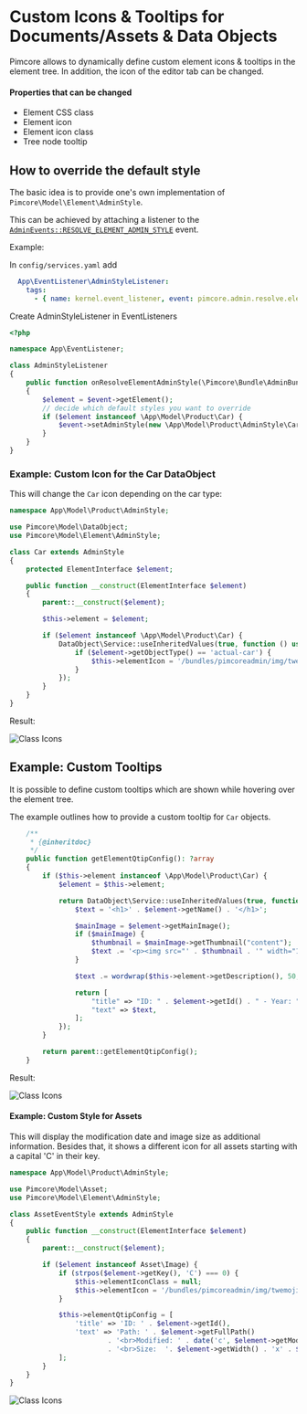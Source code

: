 # Custom Icons & Tooltips for Documents/Assets & Data Objects

Pimcore allows to dynamically define custom element icons & tooltips in the element tree. In addition, the icon of the editor tab can
be changed.

#### Properties that can be changed
* Element CSS class
* Element icon
* Element icon class
* Tree node tooltip

## How to override the default style
 
The basic idea is to provide one's own implementation of `Pimcore\Model\Element\AdminStyle`.
 
This can be achieved by attaching a listener to the [`AdminEvents::RESOLVE_ELEMENT_ADMIN_STYLE`](https://github.com/pimcore/admin-ui-classic-bundle/blob/1.x/src/Event/AdminEvents.php#L428-L439) event. 

Example:

In `config/services.yaml` add

```yaml
  App\EventListener\AdminStyleListener:
    tags:
      - { name: kernel.event_listener, event: pimcore.admin.resolve.elementAdminStyle, method: onResolveElementAdminStyle }
```

Create AdminStyleListener in EventListeners

```php
<?php

namespace App\EventListener;

class AdminStyleListener
{
    public function onResolveElementAdminStyle(\Pimcore\Bundle\AdminBundle\Event\ElementAdminStyleEvent $event): void
    {
        $element = $event->getElement();
        // decide which default styles you want to override
        if ($element instanceof \App\Model\Product\Car) {
            $event->setAdminStyle(new \App\Model\Product\AdminStyle\Car($element));
        }
    }
}

```

 
### Example: Custom Icon for the Car DataObject

This will change the `Car` icon depending on the car type:

```php
namespace App\Model\Product\AdminStyle;

use Pimcore\Model\DataObject;
use Pimcore\Model\Element\AdminStyle;

class Car extends AdminStyle
{
    protected ElementInterface $element;

    public function __construct(ElementInterface $element)
    {
        parent::__construct($element);

        $this->element = $element;

        if ($element instanceof \App\Model\Product\Car) {
            DataObject\Service::useInheritedValues(true, function () use ($element) {
                if ($element->getObjectType() == 'actual-car') {
                    $this->elementIcon = '/bundles/pimcoreadmin/img/twemoji/1f697.svg';
                }
            });
        }
    }
}
```

Result:

![Class Icons](../img/classes-icons2.png)


## Example: Custom Tooltips

It is possible to define custom tooltips which are shown while hovering over the element tree.

The example outlines how to provide a custom tooltip for `Car` objects.

```php
    /**
     * {@inheritdoc}
     */
    public function getElementQtipConfig(): ?array
    {
        if ($this->element instanceof \App\Model\Product\Car) {
            $element = $this->element;

            return DataObject\Service::useInheritedValues(true, function () use ($element) {
                $text = '<h1>' . $element->getName() . '</h1>';

                $mainImage = $element->getMainImage();
                if ($mainImage) {
                    $thumbnail = $mainImage->getThumbnail("content");
                    $text .= '<p><img src="' . $thumbnail . '" width="150" height="150"/></p>';
                }

                $text .= wordwrap($this->element->getDescription(), 50, "<br>");

                return [
                    "title" => "ID: " . $element->getId() . " - Year: " . $element->getProductionYear(),
                    "text" => $text,
                ];
            });
        }

        return parent::getElementQtipConfig();
    }
```

Result:

![Class Icons](../img/classes-icons3.png)

#### Example: Custom Style for Assets

This will display the modification date and image size as additional information. Besides that, it shows
a different icon for all assets starting with a capital 'C' in their key. 

```php
namespace App\Model\Product\AdminStyle;

use Pimcore\Model\Asset;
use Pimcore\Model\Element\AdminStyle;

class AssetEventStyle extends AdminStyle
{
    public function __construct(ElementInterface $element)
    {
        parent::__construct($element);

        if ($element instanceof Asset\Image) {
            if (strpos($element->getKey(), 'C') === 0) {
                $this->elementIconClass = null;
                $this->elementIcon = '/bundles/pimcoreadmin/img/twemoji/1f61c.svg';
            }

            $this->elementQtipConfig = [
                'title' => 'ID: ' . $element->getId(),
                'text' => 'Path: ' . $element->getFullPath()
                        . '<br>Modified: ' . date('c', $element->getModificationDate())
                        . '<br>Size:  '. $element->getWidth() . 'x' . $element->getHeight() . " px"
            ];
        }
    }
}
```

![Class Icons](../img/asset-tree-custom-icon.png)
